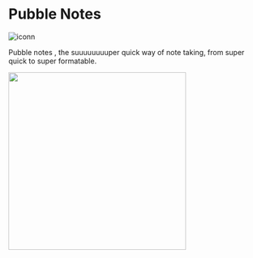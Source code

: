 # Pubble Notes
![iconn](https://user-images.githubusercontent.com/59350776/141062360-4645b8ef-ad23-4d40-95bb-5af50d85c528.png)

Pubble notes , the suuuuuuuuper quick way of note taking, from super quick to super formatable.


<img src="https://user-images.githubusercontent.com/59350776/141678560-87a180ef-5bbc-4c9b-a89f-0108877f49cf.png" width="350">
